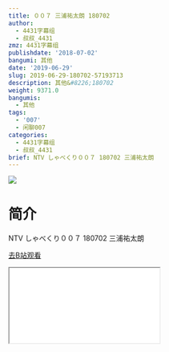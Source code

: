 ```yaml
---
title: ００７ 三浦祐太朗 180702
author:
  - 4431字幕组
  - 叔叔_4431
zmz: 4431字幕组
publishdate: '2018-07-02'
bangumi: 其他
date: '2019-06-29'
slug: 2019-06-29-180702-57193713
description: 其他&#8226;180702
weight: 9371.0
bangumis:
  - 其他
tags:
  - '007'
  - 闲聊007
categories:
  - 4431字幕组
  - 叔叔_4431
brief: NTV しゃべくり００７ 180702 三浦祐太朗
---
```

![](https://raw.githubusercontent.com/tcgriffith/owaraisite/master/static/tmpimg/55dfafc29afef8f232db3fe6864aa8633536c8e3.jpg.480.jpg)
# 简介  
NTV
しゃべくり００７ 180702 三浦祐太朗  

[去B站观看](https://www.bilibili.com/video/av57193713/)
<div class ="resp-container"><iframe class="testiframe" src="//player.bilibili.com/player.html?aid=57193713"", scrolling="no", allowfullscreen="true" > </iframe></div> 
